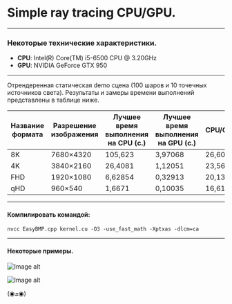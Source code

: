 <h1>Simple ray tracing CPU/GPU.</h1>

---
<h3>Некоторые технические характеристики.</h3>

- **CPU**: Intel(R) Core(TM) i5-6500 CPU @ 3.20GHz
- **GPU**: NVIDIA GeForce GTX 950
***
Отрендеренная статическая demo сцена (100 шаров и 10 точечных источников света). Результаты и замеры времени выполнений представлены в таблице ниже.

Название формата | Разрешение изображения	|	Лучшее время выполнения на CPU (с.)	|	Лучшее время выполнения на GPU (с.)	|	CPU/GPU
---	| ---	|	---	|	---	|	---
8K | 7680×4320	|	105,623	|	3,97068	|	26,6007
4K | 3840×2160	|	26,4081	|	1,12051	|	23,5679
FHD | 1920×1080	|	6,62854	|	0,32913	|	20,1396
qHD | 960×540 | 1,6671 | 0,10035 | 16,6129

---
<h4>Компилировать командой:</h4>

`nvcc EasyBMP.cpp kernel.cu -O3 -use_fast_math -Xptxas -dlcm=ca`
***
<h4>Некоторые примеры.</h4>

![Image alt](https://github.com/JinRSA/CUDA/blob/master/Simple%20Ray%20Tracing/Images/Demo%20sample%201.jpg)

![Image alt](https://github.com/JinRSA/CUDA/blob/master/Simple%20Ray%20Tracing/Images/Randome%20sample%200.jpg)

(◉ܫ◉)
